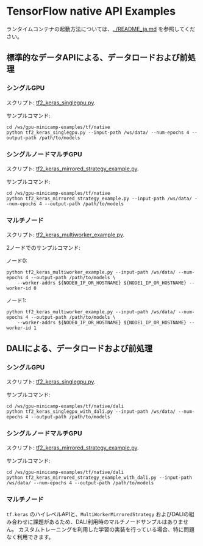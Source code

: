# TensorFlow native API Examples

ランタイムコンテナの起動方法については、[../README_ja.md](../README_ja.md) を参照してください。

## 標準的なデータAPIによる、データロードおよび前処理

### シングルGPU

スクリプト: [tf2_keras_singlegpu.py](tf2_keras_singlegpu.py).

サンプルコマンド:

```
cd /ws/gpu-minicamp-examples/tf/native
python tf2_keras_singlegpu.py --input-path /ws/data/ --num-epochs 4 --output-path /path/to/models
```

### シングルノードマルチGPU

スクリプト: [tf2_keras_mirrored_strategy_example.py](tf2_keras_mirrored_strategy_example.py).

サンプルコマンド:

```
cd /ws/gpu-minicamp-examples/tf/native
python tf2_keras_mirrored_strategy_example.py --input-path /ws/data/ --num-epochs 4 --output-path /path/to/models
```

### マルチノード

スクリプト: [tf2_keras_multiworker_example.py](tf2_keras_multiworker_example.py).

2ノードでのサンプルコマンド:

ノード0:

```
python tf2_keras_multiworker_example.py --input-path /ws/data/ --num-epochs 4 --output-path /path/to/models \
    --worker-addrs ${NODE0_IP_OR_HOSTNAME} ${NODE1_IP_OR_HOSTNAME} --worker-id 0
```

ノード1:

```
python tf2_keras_multiworker_example.py --input-path /ws/data/ --num-epochs 4 --output-path /path/to/models \
    --worker-addrs ${NODE0_IP_OR_HOSTNAME} ${NODE1_IP_OR_HOSTNAME} --worker-id 1
```

## DALIによる、データロードおよび前処理

### シングルGPU

スクリプト: [tf2_keras_singlegpu.py](dali/tf2_keras_singlegpu_with_dali.py).

サンプルコマンド:

```
cd /ws/gpu-minicamp-examples/tf/native/dali
python tf2_keras_singlegpu_with_dali.py --input-path /ws/data/ --num-epochs 4 --output-path /path/to/models
```

### シングルノードマルチGPU

スクリプト: [tf2_keras_mirrored_strategy_example.py](dali/tf2_keras_mirrored_strategy_example_with_dali.py).

サンプルコマンド:

```
cd /ws/gpu-minicamp-examples/tf/native/dali
python tf2_keras_mirrored_strategy_example_with_dali.py --input-path /ws/data/ --num-epochs 4 --output-path /path/to/models
```

### マルチノード

`tf.keras` のハイレベルAPIと、`MultiWorkerMirroredStrategy` およびDALIの組み合わせに課題があるため、DALI利用時のマルチノードサンプルはありません。
カスタムトレーニングを利用した学習の実装を行っている場合、特に問題なく利用できます。
